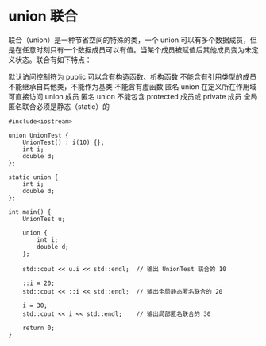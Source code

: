 # union 联合

联合（union）是一种节省空间的特殊的类，一个 union 可以有多个数据成员，但是在任意时刻只有一个数据成员可以有值。当某个成员被赋值后其他成员变为未定义状态。联合有如下特点：

默认访问控制符为 public
可以含有构造函数、析构函数
不能含有引用类型的成员
不能继承自其他类，不能作为基类
不能含有虚函数
匿名 union 在定义所在作用域可直接访问 union 成员
匿名 union 不能包含 protected 成员或 private 成员
全局匿名联合必须是静态（static）的

```
#include<iostream>

union UnionTest {
    UnionTest() : i(10) {};
    int i;
    double d;
};

static union {
    int i;
    double d;
};

int main() {
    UnionTest u;

    union {
        int i;
        double d;
    };

    std::cout << u.i << std::endl;  // 输出 UnionTest 联合的 10

    ::i = 20;
    std::cout << ::i << std::endl;  // 输出全局静态匿名联合的 20

    i = 30;
    std::cout << i << std::endl;    // 输出局部匿名联合的 30

    return 0;
}
```
